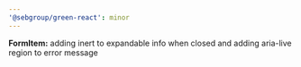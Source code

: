 ```yaml
---
'@sebgroup/green-react': minor
---
```


**FormItem:** adding inert to expandable info when closed and adding aria-live region to error message
